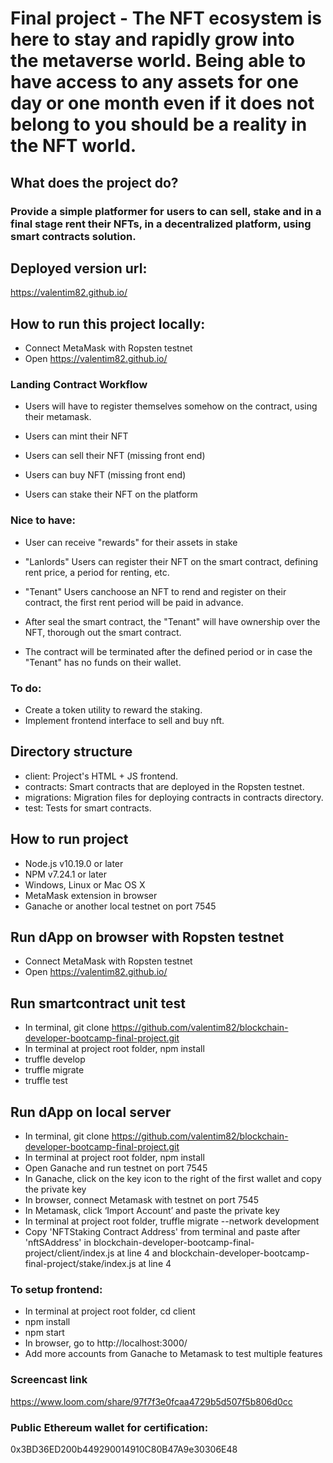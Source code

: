 
# Final project - The NFT ecosystem is here to stay and rapidly grow into the metaverse world. Being able to have access to any assets for one day or one month even if it does not belong to you should be a reality in the NFT world.

## What does the project do?

### Provide a simple platformer for users to can sell, stake and in a final stage rent their NFTs, in a decentralized platform, using smart contracts solution. 

## Deployed version url:

https://valentim82.github.io/

## How to run this project locally:

- Connect MetaMask with Ropsten testnet
- Open https://valentim82.github.io/


### Landing Contract  Workflow

  - Users will have to register themselves somehow on the contract, using their metamask.

  - Users can mint their NFT

  - Users can sell their NFT (missing front end)
  
  - Users can buy  NFT (missing front end)

  - Users can stake their NFT  on the platform

### Nice to have:

   - User can receive "rewards" for their assets in stake

   - "Lanlords" Users can register their NFT on the smart contract, defining rent price, a period for renting, etc.

   - "Tenant" Users canchoose an NFT to rend and register on their contract, the first rent period will be paid in advance.

   - After seal the smart contract, the "Tenant" will have ownership over the NFT, thorough out the smart contract.

   - The contract will be terminated after the defined period or in case the "Tenant" has no funds on their wallet.  

### To do:
  - Create a token utility to reward the staking.
  - Implement frontend interface to sell and buy nft.

## Directory structure
- client: Project's HTML + JS frontend.
- contracts: Smart contracts that are deployed in the Ropsten testnet.
- migrations: Migration files for deploying contracts in contracts directory.
- test: Tests for smart contracts.

## How to run project

- Node.js v10.19.0 or later
- NPM v7.24.1 or later
- Windows, Linux or Mac OS X
- MetaMask extension in browser
- Ganache or another local testnet on port 7545

## Run dApp on browser with Ropsten testnet

- Connect MetaMask with Ropsten testnet
- Open https://valentim82.github.io/

## Run smartcontract unit test

- In terminal, git clone https://github.com/valentim82/blockchain-developer-bootcamp-final-project.git
- In terminal at project root folder, npm install
- truffle develop
- truffle migrate
- truffle test

## Run dApp on local server

- In terminal, git clone  https://github.com/valentim82/blockchain-developer-bootcamp-final-project.git
- In terminal at project root folder, npm install
- Open Ganache and run testnet on port 7545
- In Ganache, click on the key icon to the right of the first wallet and copy the private key
- In browser, connect Metamask with testnet on port 7545
- In Metamask, click ‘Import Account’ and paste the private key
- In terminal at project root folder, truffle migrate --network development
- Copy 'NFTStaking Contract Address' from terminal and paste after 'nftSAddress' in blockchain-developer-bootcamp-final-project/client/index.js at line 4 and blockchain-developer-bootcamp-final-project/stake/index.js at line 4

### To setup frontend:

- In terminal at project root folder, cd client
- npm install
- npm start
- In browser, go to http://localhost:3000/
- Add more accounts from Ganache to Metamask to test multiple features

### Screencast link

https://www.loom.com/share/97f7f3e0fcaa4729b5d507f5b806d0cc

### Public Ethereum wallet for certification:
0x3BD36ED200b449290014910C80B47A9e30306E48



